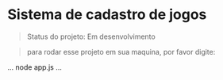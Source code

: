 <h1>Sistema de cadastro de jogos</h1>

> Status do projeto: Em desenvolvimento

> para rodar esse projeto em sua maquina, por favor digite:

...
node app.js
...
